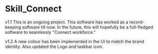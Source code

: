 # Skill_Connect

v1.1
This is an ongoing project. This software has worked as a record-keeping software till now. In the future, this will hopefully be a full-fledged software to seamlessly "Connect workforce."

v1.2
A new colour has been implemented in the UI to match the brand identity. Also updated the Logo and taskbar icon. 
